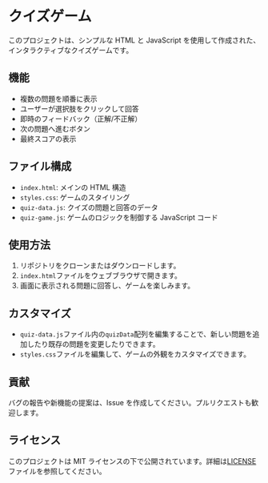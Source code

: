 # クイズゲーム

このプロジェクトは、シンプルな HTML と JavaScript を使用して作成された、インタラクティブなクイズゲームです。

## 機能

- 複数の問題を順番に表示
- ユーザーが選択肢をクリックして回答
- 即時のフィードバック（正解/不正解）
- 次の問題へ進むボタン
- 最終スコアの表示

## ファイル構成

- `index.html`: メインの HTML 構造
- `styles.css`: ゲームのスタイリング
- `quiz-data.js`: クイズの問題と回答のデータ
- `quiz-game.js`: ゲームのロジックを制御する JavaScript コード

## 使用方法

1. リポジトリをクローンまたはダウンロードします。
2. `index.html`ファイルをウェブブラウザで開きます。
3. 画面に表示される問題に回答し、ゲームを楽しみます。

## カスタマイズ

- `quiz-data.js`ファイル内の`quizData`配列を編集することで、新しい問題を追加したり既存の問題を変更したりできます。
- `styles.css`ファイルを編集して、ゲームの外観をカスタマイズできます。

## 貢献

バグの報告や新機能の提案は、Issue を作成してください。プルリクエストも歓迎します。

## ライセンス

このプロジェクトは MIT ライセンスの下で公開されています。詳細は[LICENSE](LICENSE)ファイルを参照してください。
